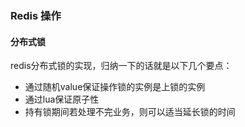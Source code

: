 ### Redis 操作

#### 分布式锁
 redis分布式锁的实现，归纳一下的话就是以下几个要点：
 + 通过随机value保证操作锁的实例是上锁的实例
 + 通过lua保证原子性
 + 持有锁期间若处理不完业务，则可以适当延长锁的时间